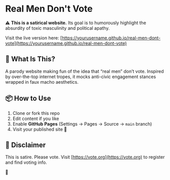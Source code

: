 # Real Men Don't Vote

⚠️ **This is a satirical website.** Its goal is to humorously highlight the absurdity of toxic masculinity and political apathy.

Visit the live version here: [https://yourusername.github.io/real-men-dont-vote](https://yourusername.github.io/real-men-dont-vote)

## 🤔 What Is This?

A parody website making fun of the idea that “real men” don’t vote. Inspired by over-the-top internet tropes, it mocks anti-civic engagement stances wrapped in faux macho aesthetics.

## 📦 How to Use

1. Clone or fork this repo  
2. Edit content if you like  
3. Enable **GitHub Pages** (Settings → Pages → Source → `main` branch)  
4. Visit your published site 🚀

## 🔔 Disclaimer

This is satire. Please vote. Visit [https://vote.org](https://vote.org) to register and find voting info.

💙
